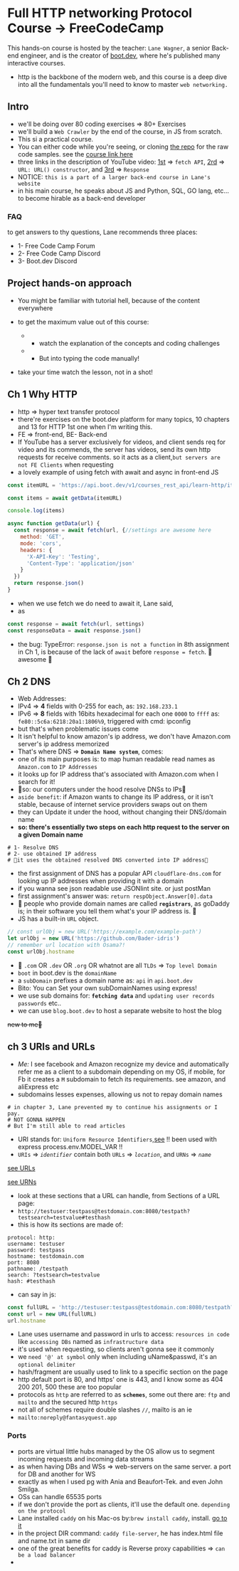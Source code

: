 # Full HTTP networking Protocol Course -> FreeCodeCamp

This hands-on course is hosted by the teacher: `Lane Wagner`, a senior Back-end engineer, and is the creator of [boot.dev](https://boot.dev/), where he's published many interactive courses.

- http is the backbone of the modern web, and this course is a deep dive into all the fundamentals you'll need to know to master `web networking.`

## Intro

- we'll be doing over 80 coding exercises => 80+ Exercises
- we'll build a `Web Crawler` by the end of the course, in JS from scratch.
- This si a practical course.
- You can either code while you're seeing, or cloning [the repo](https://github.com/bootdotdev/fcc-learn-http-assets) for the raw code samples. see the [course link here](https://boot.dev/learn/learn-http)
- three links in the description of YouTube video: [1st](https://developer.mozilla.org/en-US/docs/Web/API/Fetch_API) => `fetch API`, [2rd](https://developer.mozilla.org/en-US/docs/Web/API/URL/URL) => `URL: URL() constructor`, and [3rd](https://developer.mozilla.org/en-US/docs/Web/API/Response) => `Response`
- NOTICE: `this is a part of a larger back-end course in Lane's website`
- in his main course, he speaks about JS and Python, SQL, GO lang, etc... to become hirable as a back-end developer

### FAQ

to get answers to thy questions, Lane recommends three places:

- 1- Free Code Camp Forum
- 2- Free Code Camp Discord
- 3- Boot.dev Discord

## Project hands-on approach

- You might be familiar with tutorial hell, because of the content everywhere
- to get the maximum value out of this course:
  - - watch the explanation of the concepts and coding challenges
  - - But into typing the code manually!

- take your time watch the lesson, not in a shot!

## Ch 1 Why HTTP

- http => hyper text transfer protocol
- there're exercises on the boot.dev platform for many topics, 10 chapters and 13 for HTTP 1st one when I'm writing this.
- FE => front-end, BE- Back-end
- If YouTube has a server exclusively for videos, and client sends req for video and its commends, the server has videos, send its own http requests for receive comments. so it acts as a client,`but servers are not FE Clients` when requesting
- a lovely example of using fetch with await and async in front-end JS

```js
const itemURL = 'https://api.boot.dev/v1/courses_rest_api/learn-http/items'

const items = await getData(itemURL)

console.log(items)

async function getData(url) {
  const response = await fetch(url, {//settings are awesome here
    method: 'GET',
    mode: 'cors',
    headers: {
      'X-API-Key': 'Testing',
      'Content-Type': 'application/json'
    }
  })
  return response.json()
}
```

- when we use fetch we do need to await it, Lane said,
- as

```js
const response = await fetch(url, settings)
const responseData = await response.json()
```

- the bug: TypeError: `response.json is not a function` in 8th assignment in Ch 1, is because of the lack of `await` before `response = fetch`. 🔴 awesome 🔴

## Ch 2 DNS

- Web Addresses:
- IPv4 => **4** fields with 0-255 for each, as: `192.168.233.1`
- IPv6 => **8** fields with 16bits hexadecimal for each one `0000` to `ffff` as: `fe80::5c6a:6218:20a1:1806%9`, triggered with cmd: ipconfig
- but that's when problematic issues come
- It isn't helpful to know amazon's ip address, we don't have Amazon.com server's ip address memorized
- That's where DNS => **`Domain Name system`**, comes:
- one of its main purposes is: to map human readable read names as `Amazon.com` to `IP Addresses`
- it looks up for IP address that's associated with Amazon.com when I search for it!
- 🔴so: our computers under the hood resolve DNSs to IPs🔴
- `aside benefit`: if Amazon wants to change its IP address, or it isn't stable, because of internet service providers swaps out on them
- they can Update it under the hood, without changing their DNS/domain name
- **so: there's essentially two steps on each http request to the server on a given Domain name**

```shell
# 1- Resolve DNS
# 2- use obtained IP address
# 🔴it uses the obtained resolved DNS converted into IP address🔴
```

- the first assignment of DNS has a popular API `cloudflare-dns.com` for looking up IP addresses when providing it with a domain
- if you wanna see json readable use JSONlint site. or just postMan
- first assignment's answer was: `return respObject.Answer[0].data`
- 🔴 people who provide domain names are called **`registrars`**, as goDaddy is; in their software you tell them what's your IP address is. 🔴
- JS has a built-in `URL` object.

```js
// const urlObj = new URL('https://example.com/example-path')
let urlObj = new URL('https://github.com/Bader-idris')
// remember url location with Osama?!
const urlObj.hostname
```

- 🔴 `.com` OR `.dev` OR `.org` OR whatnot are all `TLDs` => `Top level Domain`
- `boot` in boot.dev is the `domainName`
- a `subDomain` prefixes a domain name as: `api` in `api.boot.dev`
- Bito: You can Set your own subDomainNames using express!
- we use sub domains for: **`fetching data`** and `updating user records passwords` etc..
- we can use `blog.boot.dev` to host a separate website to host the blog

<s>new to me🔴</s>

## ch 3 URIs and URLs

- *Me:* I see facebook and Amazon recognize my device and automatically refer me as a client to a subdomain depending on my OS, if mobile, for Fb it creates a `M` subdomain to fetch its requirements. see amazon, and aliExpress etc
- subdomains lesses expenses, allowing us not to repay domain names

```shell
# in chapter 3, Lane prevented my to continue his assignments or I pay.
# NOT GONNA HAPPEN
# But I'm still able to read articles
```

- URI stands for: `Uniform Resource Identifiers`,[see](https://en.wikipedia.org/wiki/Uniform_Resource_Identifier) !! been used with express process.env.MODEL_VAR !!
- `URIs` => *`identifier`* contain both `URLs` => *`location`*, and `URNs` =>  *`name`*

[see URLs](https://en.wikipedia.org/wiki/URL)

[see URNs](https://en.wikipedia.org/wiki/Uniform_Resource_Name)

- look at these sections that a URL can handle, from Sections of a URL page:
- `http://testuser:testpass@testdomain.com:8080/testpath?testsearch=testvalue#testhash`
- this is how its sections are made of:

```shell
protocol: http:
username: testuser
password: testpass
hostname: testdomain.com
port: 8080
pathname: /testpath
search: ?testsearch=testvalue
hash: #testhash
```

- can say in js:

```js
const fullURL = 'http://testuser:testpass@testdomain.com:8080/testpath?testsearch=testvalue#testhash'
const url = new URL(fullURL)
url.hostname
```

- Lane uses username and password in urls to access: `resources in code` like `accessing DBs` named as `infrastructure data`
- it's used when requesting, so clients aren't gonna see it commonly
- we `need '@' at symbol` only when including uName&passwd, it's an `optional delimiter`
- hash/fragment are usually used to link to a specific section on the page
- http default port is 80, and https' one is 443, and I know some as 404 200 201, 500 these are too popular
- protocols as `http` are referred to as **`schemes`**, some out there are: `ftp` and `mailto` and the secured http `https`
- not all of schemes require double slashes `//`, mailto is an ie
- `mailto:noreply@fantasyquest.app`

### Ports

- ports are virtual little hubs managed by the OS allow us to segment incoming requests and incoming data streams
- as when having DBs and WSs => web-servers on the same server. a port for DB and another for WS
- exactly as when I used pg with Ania and Beaufort-Tek. and even John Smilga.
- OSs can handle 65535 ports
- if we don't provide the port as clients, it'll use the default one. `depending on the protocol`
- Lane installed `caddy` on his Mac-os by:`brew install caddy`, install. [go to it](https://caddyserver.com)
- in the project DIR command: `caddy file-server`, he has index.html file and name.txt in same dir
- one of the great benefits for caddy is Reverse proxy capabilities => `can be a load balancer`
- 

<!-- ## Ch 4 async JavaScript -->